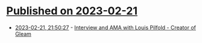 # [Published on 2023-02-21](index.md)

* [2023-02-21, 21:50:27](https://lobste.rs/s/reyodw/interview_ama_with_louis_pilfold_creator) - [Interview and AMA with Louis Pilfold - Creator of Gleam](https://www.youtube.com/watch?v=IlPOUuIZnec)
